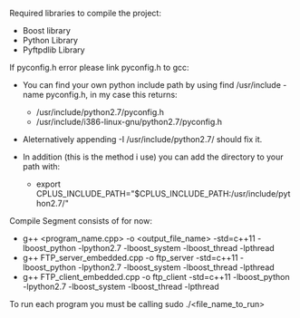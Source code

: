 Required libraries to compile the project:

* Boost library
* Python Library
* Pyftpdlib Library

If pyconfig.h error please link pyconfig.h to gcc:

* You can find your own python include path by using find /usr/include -name pyconfig.h, in my case this returns:
  * /usr/include/python2.7/pyconfig.h
  * /usr/include/i386-linux-gnu/python2.7/pyconfig.h

* Aleternatively appending -I /usr/include/python2.7/ should fix it.
* In addition (this is the method i use) you can add the directory to your path with:
  * export CPLUS_INCLUDE_PATH="$CPLUS_INCLUDE_PATH:/usr/include/python2.7/"

Compile Segment consists of for now:

* g++ <program_name.cpp> -o <output_file_name> -std=c++11 -lboost_python -lpython2.7 -lboost_system -lboost_thread -lpthread
* g++ FTP_server_embedded.cpp -o ftp_server -std=c++11 -lboost_python -lpython2.7 -lboost_system -lboost_thread -lpthread
* g++ FTP_client_embedded.cpp -o ftp_client -std=c++11 -lboost_python -lpython2.7 -lboost_system -lboost_thread -lpthread

To run each program you must be calling sudo ./<file_name_to_run>
